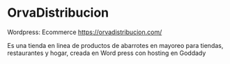 # OrvaDistribucion
Wordpress: Ecommerce
https://orvadistribucion.com/

Es una tienda en linea de productos de abarrotes en mayoreo para tiendas, restaurantes y hogar, creada en Word press con hosting en Goddady
